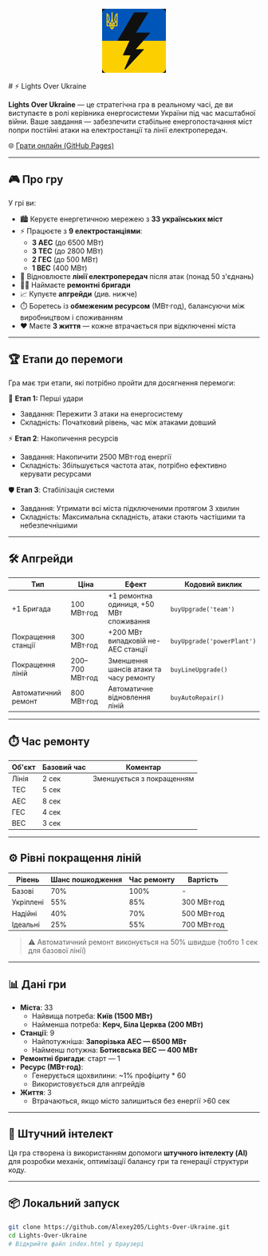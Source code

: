<p align="center">
  <img src="https://raw.githubusercontent.com/Alexey205/Lights-Over-Ukraine/main/src/icon.png" alt="Lights Over Ukraine logo" width="128"/>
</p>
# ⚡ Lights Over Ukraine

**Lights Over Ukraine** — це стратегічна гра в реальному часі, де ви виступаєте в ролі керівника енергосистеми України під час масштабної війни. Ваше завдання — забезпечити стабільне енергопостачання міст попри постійні атаки на електростанції та лінії електропередач.

🌐 [Грати онлайн (GitHub Pages)](https://alexey205.github.io/Lights-Over-Ukraine)

---

## 🎮 Про гру

У грі ви:

- 🏙️ Керуєте енергетичною мережею з **33 українських міст**
- ⚡ Працюєте з **9 електростанціями**:
  - **3 АЕС** (до 6500 МВт)
  - **3 ТЕС** (до 2800 МВт)
  - **2 ГЕС** (до 500 МВт)
  - **1 ВЕС** (400 МВт)
- 🔧 Відновлюєте **лінії електропередач** після атак (понад 50 з'єднань)
- 👷‍♂️ Наймаєте **ремонтні бригади**
- 📈 Купуєте **апгрейди** (див. нижче)
- ⏱️ Боретесь із **обмеженим ресурсом** (МВт·год), балансуючи між виробництвом і споживанням
- ❤️ Маєте **3 життя** — кожне втрачається при відключенні міста

---
## 🏆 Етапи до перемоги

Гра має три етапи, які потрібно пройти для досягнення перемоги:

🔌 **Етап 1:** Перші удари

- Завдання: Пережити 3 атаки на енергосистему
- Складність: Початковий рівень, час між атаками довший

⚡ **Етап 2**: Накопичення ресурсів

- Завдання: Накопичити 2500 МВт·год енергії
- Складність: Збільшується частота атак, потрібно ефективно керувати ресурсами

🛡️ **Етап 3**: Стабілізація системи

- Завдання: Утримати всі міста підключеними протягом 3 хвилин
- Складність: Максимальна складність, атаки стають частішими та небезпечнішими

---

## 🛠️ Апгрейди

| Тип               | Ціна          | Ефект                                | Кодовий виклик            |
|--------------------|---------------|---------------------------------------|----------------------------|
| +1 Бригада         | 100 МВт·год   | +1 ремонтна одиниця, +50 МВт споживання | `buyUpgrade('team')`       |
| Покращення станції | 300 МВт·год   | +200 МВт випадковій не-АЕС станції     | `buyUpgrade('powerPlant')` |
| Покращення ліній   | 200–700 МВт·год| Зменшення шансів атаки та часу ремонту | `buyLineUpgrade()`         |
| Автоматичний ремонт| 800 МВт·год   | Автоматичне відновлення ліній         | `buyAutoRepair()`          |

---

## ⏱️ Час ремонту

| Об'єкт | Базовий час | Коментар                |
|--------|-------------|-------------------------|
| Лінія  | 2 сек       | Зменшується з покращенням |
| ТЕС    | 5 сек       |                         |
| АЕС    | 8 сек       |                         |
| ГЕС    | 4 сек       |                         |
| ВЕС    | 3 сек       |                         |

---

## ⚙️ Рівні покращення ліній

| Рівень        | Шанс пошкодження | Час ремонту       | Вартість      |
|---------------|------------------|-------------------|---------------|
| Базові        | 70%              | 100%              | -             |
| Укріплені     | 55%              | 85%               | 300 МВт·год   |
| Надійні       | 40%              | 70%               | 500 МВт·год   |
| Ідеальні      | 25%              | 55%               | 700 МВт·год   |

> ⚠️ Автоматичний ремонт виконується на 50% швидше (тобто 1 сек для базової лінії)

---

## 📊 Дані гри

- **Міста**: 33
  - Найвища потреба: **Київ (1500 МВт)**
  - Найменша потреба: **Керч, Біла Церква (200 МВт)**
- **Станції**: 9
  - Найпотужніша: **Запорізька АЕС — 6500 МВт**
  - Найменш потужна: **Ботиєвська ВЕС — 400 МВт**
- **Ремонтні бригади**: старт — 1
- **Ресурс (МВт·год)**:
  - Генерується щохвилини: ~1% профіциту * 60
  - Використовується для апгрейдів
- **Життя**: 3
  - Втрачаються, якщо місто залишиться без енергії >60 сек

---

## 🧠 Штучний інтелект

Ця гра створена із використанням допомоги **штучного інтелекту (AI)** для розробки механік, оптимізації балансу гри та генерації структури коду.

---

## 📦 Локальний запуск

```bash
git clone https://github.com/Alexey205/Lights-Over-Ukraine.git
cd Lights-Over-Ukraine
# Відкрийте файл index.html у браузері
